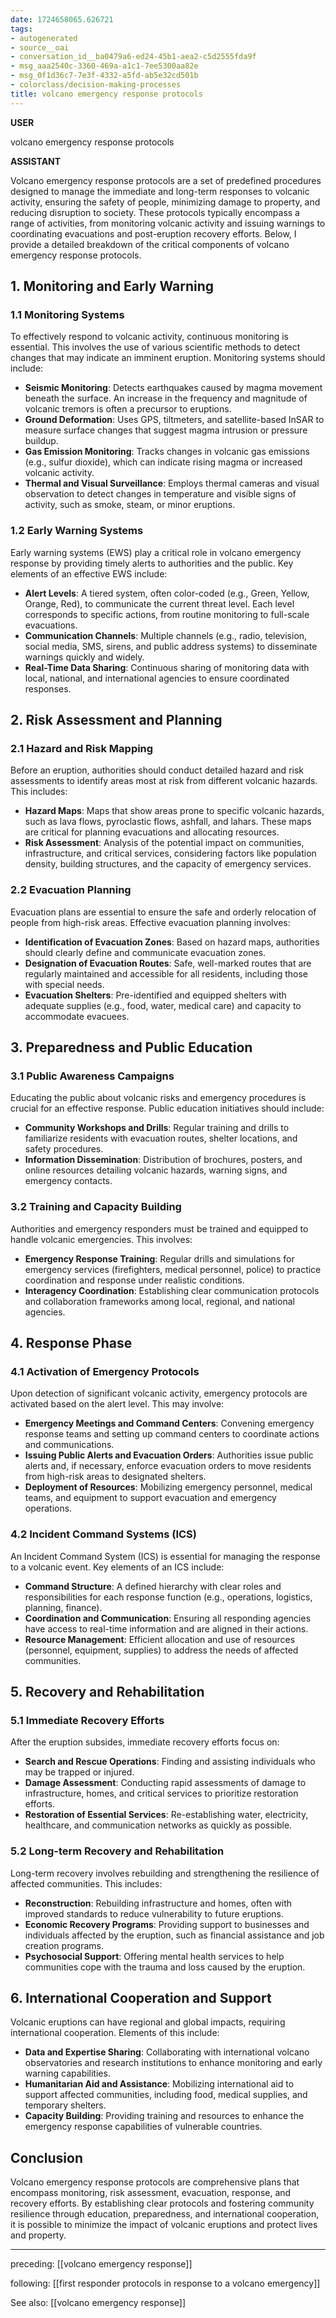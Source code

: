 ```yaml
---
date: 1724658065.626721
tags:
- autogenerated
- source__oai
- conversation_id__ba0479a6-ed24-45b1-aea2-c5d2555fda9f
- msg_aaa2540c-3360-469a-a1c1-7ee5300aa82e
- msg_0f1d36c7-7e3f-4332-a5fd-ab5e32cd501b
- colorclass/decision-making-processes
title: volcano emergency response protocols
---
```


**USER**

volcano emergency response protocols


**ASSISTANT**

Volcano emergency response protocols are a set of predefined procedures designed to manage the immediate and long-term responses to volcanic activity, ensuring the safety of people, minimizing damage to property, and reducing disruption to society. These protocols typically encompass a range of activities, from monitoring volcanic activity and issuing warnings to coordinating evacuations and post-eruption recovery efforts. Below, I provide a detailed breakdown of the critical components of volcano emergency response protocols.

## 1. **Monitoring and Early Warning**

### **1.1 Monitoring Systems**

To effectively respond to volcanic activity, continuous monitoring is essential. This involves the use of various scientific methods to detect changes that may indicate an imminent eruption. Monitoring systems should include:

- **Seismic Monitoring**: Detects earthquakes caused by magma movement beneath the surface. An increase in the frequency and magnitude of volcanic tremors is often a precursor to eruptions.
- **Ground Deformation**: Uses GPS, tiltmeters, and satellite-based InSAR to measure surface changes that suggest magma intrusion or pressure buildup.
- **Gas Emission Monitoring**: Tracks changes in volcanic gas emissions (e.g., sulfur dioxide), which can indicate rising magma or increased volcanic activity.
- **Thermal and Visual Surveillance**: Employs thermal cameras and visual observation to detect changes in temperature and visible signs of activity, such as smoke, steam, or minor eruptions.

### **1.2 Early Warning Systems**

Early warning systems (EWS) play a critical role in volcano emergency response by providing timely alerts to authorities and the public. Key elements of an effective EWS include:

- **Alert Levels**: A tiered system, often color-coded (e.g., Green, Yellow, Orange, Red), to communicate the current threat level. Each level corresponds to specific actions, from routine monitoring to full-scale evacuations.
- **Communication Channels**: Multiple channels (e.g., radio, television, social media, SMS, sirens, and public address systems) to disseminate warnings quickly and widely.
- **Real-Time Data Sharing**: Continuous sharing of monitoring data with local, national, and international agencies to ensure coordinated responses.

## 2. **Risk Assessment and Planning**

### **2.1 Hazard and Risk Mapping**

Before an eruption, authorities should conduct detailed hazard and risk assessments to identify areas most at risk from different volcanic hazards. This includes:

- **Hazard Maps**: Maps that show areas prone to specific volcanic hazards, such as lava flows, pyroclastic flows, ashfall, and lahars. These maps are critical for planning evacuations and allocating resources.
- **Risk Assessment**: Analysis of the potential impact on communities, infrastructure, and critical services, considering factors like population density, building structures, and the capacity of emergency services.

### **2.2 Evacuation Planning**

Evacuation plans are essential to ensure the safe and orderly relocation of people from high-risk areas. Effective evacuation planning involves:

- **Identification of Evacuation Zones**: Based on hazard maps, authorities should clearly define and communicate evacuation zones.
- **Designation of Evacuation Routes**: Safe, well-marked routes that are regularly maintained and accessible for all residents, including those with special needs.
- **Evacuation Shelters**: Pre-identified and equipped shelters with adequate supplies (e.g., food, water, medical care) and capacity to accommodate evacuees.

## 3. **Preparedness and Public Education**

### **3.1 Public Awareness Campaigns**

Educating the public about volcanic risks and emergency procedures is crucial for an effective response. Public education initiatives should include:

- **Community Workshops and Drills**: Regular training and drills to familiarize residents with evacuation routes, shelter locations, and safety procedures.
- **Information Dissemination**: Distribution of brochures, posters, and online resources detailing volcanic hazards, warning signs, and emergency contacts.

### **3.2 Training and Capacity Building**

Authorities and emergency responders must be trained and equipped to handle volcanic emergencies. This involves:

- **Emergency Response Training**: Regular drills and simulations for emergency services (firefighters, medical personnel, police) to practice coordination and response under realistic conditions.
- **Interagency Coordination**: Establishing clear communication protocols and collaboration frameworks among local, regional, and national agencies.

## 4. **Response Phase**

### **4.1 Activation of Emergency Protocols**

Upon detection of significant volcanic activity, emergency protocols are activated based on the alert level. This may involve:

- **Emergency Meetings and Command Centers**: Convening emergency response teams and setting up command centers to coordinate actions and communications.
- **Issuing Public Alerts and Evacuation Orders**: Authorities issue public alerts and, if necessary, enforce evacuation orders to move residents from high-risk areas to designated shelters.
- **Deployment of Resources**: Mobilizing emergency personnel, medical teams, and equipment to support evacuation and emergency operations.

### **4.2 Incident Command Systems (ICS)**

An Incident Command System (ICS) is essential for managing the response to a volcanic event. Key elements of an ICS include:

- **Command Structure**: A defined hierarchy with clear roles and responsibilities for each response function (e.g., operations, logistics, planning, finance).
- **Coordination and Communication**: Ensuring all responding agencies have access to real-time information and are aligned in their actions.
- **Resource Management**: Efficient allocation and use of resources (personnel, equipment, supplies) to address the needs of affected communities.

## 5. **Recovery and Rehabilitation**

### **5.1 Immediate Recovery Efforts**

After the eruption subsides, immediate recovery efforts focus on:

- **Search and Rescue Operations**: Finding and assisting individuals who may be trapped or injured.
- **Damage Assessment**: Conducting rapid assessments of damage to infrastructure, homes, and critical services to prioritize restoration efforts.
- **Restoration of Essential Services**: Re-establishing water, electricity, healthcare, and communication networks as quickly as possible.

### **5.2 Long-term Recovery and Rehabilitation**

Long-term recovery involves rebuilding and strengthening the resilience of affected communities. This includes:

- **Reconstruction**: Rebuilding infrastructure and homes, often with improved standards to reduce vulnerability to future eruptions.
- **Economic Recovery Programs**: Providing support to businesses and individuals affected by the eruption, such as financial assistance and job creation programs.
- **Psychosocial Support**: Offering mental health services to help communities cope with the trauma and loss caused by the eruption.

## 6. **International Cooperation and Support**

Volcanic eruptions can have regional and global impacts, requiring international cooperation. Elements of this include:

- **Data and Expertise Sharing**: Collaborating with international volcano observatories and research institutions to enhance monitoring and early warning capabilities.
- **Humanitarian Aid and Assistance**: Mobilizing international aid to support affected communities, including food, medical supplies, and temporary shelters.
- **Capacity Building**: Providing training and resources to enhance the emergency response capabilities of vulnerable countries.

## Conclusion

Volcano emergency response protocols are comprehensive plans that encompass monitoring, risk assessment, evacuation, response, and recovery efforts. By establishing clear protocols and fostering community resilience through education, preparedness, and international cooperation, it is possible to minimize the impact of volcanic eruptions and protect lives and property.


---

preceding: [[volcano emergency response]]  


following: [[first responder protocols in response to a volcano emergency]]

See also: [[volcano emergency response]]